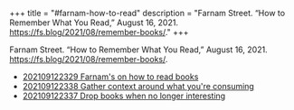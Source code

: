 +++
title = "#farnam-how-to-read"
description = "Farnam Street. “How to Remember What You Read,” August 16, 2021. https://fs.blog/2021/08/remember-books/."
+++

Farnam Street. “How to Remember What You Read,” August 16, 2021. https://fs.blog/2021/08/remember-books/.

- [202109122329 Farnam's on how to read books](/zettelkasten/202109122329-farnam-s-on-how-to-read-books)
- [202109122338 Gather context around what you're consuming](/zettelkasten/202109122338-gather-context-around-what-you-re-consuming)
- [202109122337 Drop books when no longer interesting](/zettelkasten/202109122337-drop-books-when-no-longer-interesting)
